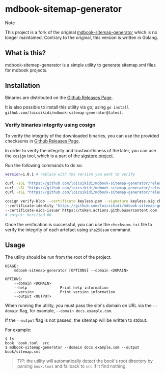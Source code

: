 # mdbook-sitemap-generator

> [!NOTE]
> This project is a fork of the original [mdbook-sitemap-generator](https://github.com/rxdn/mdbook-sitemap-generator) which is no longer maintained.
> Contrary to the original, this version is written in Golang.

## What is this?

mdbook-sitemap-generator is a simple utility to generate sitemap.xml files for mdbook projects.

## Installation

Binaries are distributed on the [Github Releases Page](https://github.com/loicsikidi/mdbook-sitemap-generator/releases).

It is also possible to install this utility via go, using `go install github.com/loicsikidi/mdbook-sitemap-generator@latest`.

### Verify binaries integrity using cosign

To verify the integrity of the downloaded binaries, you can use the provided checksums in [Github Releases Page](https://github.com/loicsikidi/mdbook-sitemap-generator/releases).

In order to verify the integrity and trustworthiness of the later, you can use the `cosign` tool, which is a part of the [sigstore project](https://sigstore.dev/).

Run the following commands to do so:

```bash
version=1.0.1 # replace with the version you want to verify

curl -sSL "https://github.com/loicsikidi/mdbook-sitemap-generator/releases/download/v${version}/mdbook-sitemap-generator_${version}_checksums.txt-keyless.pem" -o keyless.pem
curl -sSL "https://github.com/loicsikidi/mdbook-sitemap-generator/releases/download/v${version}/mdbook-sitemap-generator_${version}_checksums.txt-keyless.sig" -o keyless.sig
curl -sSL "https://github.com/loicsikidi/mdbook-sitemap-generator/releases/download/v${version}/mdbook-sitemap-generator_${version}_checksums.txt" -o checksums.txt

cosign verify-blob --certificate keyless.pem --signature keyless.sig checksums.txt \
--certificate-identity "https://github.com/loicsikidi/mdbook-sitemap-generator/.github/workflows/release.yaml@refs/tags/v${version}" \
--certificate-oidc-issuer https://token.actions.githubusercontent.com
# output: Verified OK
```

Once the verification is successful, you can use the `checksums.txt` file to verify the integrity of each artefact using `sha256sum` command.

## Usage

The utility should be run from the root of the project.

```
USAGE:
    mdbook-sitemap-generator [OPTIONS] --domain <DOMAIN>

OPTIONS:
    --domain <DOMAIN>
    --help               Print help information
    --version            Print version information
    --output <OUTPUT>
```

When running the utility, you must pass the site's domain on URL via the `--domain` flag, for example, `--domain docs.example.com`.

If the `--output` flag is not passed, the sitemap will be written to stdout.

For example:
```
$ ls
book  book.toml  src
$ mdbook-sitemap-generator --domain docs.example.com --output book/sitemap.xml
```

> TIP: the utility will automatically detect the book's root directory by parsing `book.toml` and fallback to `src` if it find nothing.
